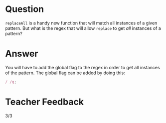 # Question

`replaceAll` is a handy new function that will match all instances of a given pattern. But what is the regex that will allow `replace` to get _all_ instances of a pattern?

# Answer

You will have to add the global flag to the regex in order to get all instances of the pattern. The global flag can be added by doing this:

```js
/ /g;
```

# Teacher Feedback
3/3
